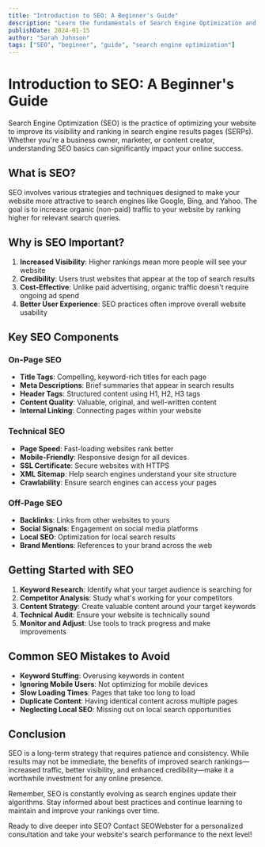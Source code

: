 ```yaml
---
title: "Introduction to SEO: A Beginner's Guide"
description: "Learn the fundamentals of Search Engine Optimization and how it can help your website rank higher in search results."
publishDate: 2024-01-15
author: "Sarah Johnson"
tags: ["SEO", "beginner", "guide", "search engine optimization"]
---
```


# Introduction to SEO: A Beginner's Guide

Search Engine Optimization (SEO) is the practice of optimizing your website to improve its visibility and ranking in search engine results pages (SERPs). Whether you're a business owner, marketer, or content creator, understanding SEO basics can significantly impact your online success.

## What is SEO?

SEO involves various strategies and techniques designed to make your website more attractive to search engines like Google, Bing, and Yahoo. The goal is to increase organic (non-paid) traffic to your website by ranking higher for relevant search queries.

## Why is SEO Important?

1. **Increased Visibility**: Higher rankings mean more people will see your website
2. **Credibility**: Users trust websites that appear at the top of search results
3. **Cost-Effective**: Unlike paid advertising, organic traffic doesn't require ongoing ad spend
4. **Better User Experience**: SEO practices often improve overall website usability

## Key SEO Components

### On-Page SEO
- **Title Tags**: Compelling, keyword-rich titles for each page
- **Meta Descriptions**: Brief summaries that appear in search results
- **Header Tags**: Structured content using H1, H2, H3 tags
- **Content Quality**: Valuable, original, and well-written content
- **Internal Linking**: Connecting pages within your website

### Technical SEO
- **Page Speed**: Fast-loading websites rank better
- **Mobile-Friendly**: Responsive design for all devices
- **SSL Certificate**: Secure websites with HTTPS
- **XML Sitemap**: Help search engines understand your site structure
- **Crawlability**: Ensure search engines can access your pages

### Off-Page SEO
- **Backlinks**: Links from other websites to yours
- **Social Signals**: Engagement on social media platforms
- **Local SEO**: Optimization for local search results
- **Brand Mentions**: References to your brand across the web

## Getting Started with SEO

1. **Keyword Research**: Identify what your target audience is searching for
2. **Competitor Analysis**: Study what's working for your competitors
3. **Content Strategy**: Create valuable content around your target keywords
4. **Technical Audit**: Ensure your website is technically sound
5. **Monitor and Adjust**: Use tools to track progress and make improvements

## Common SEO Mistakes to Avoid

- **Keyword Stuffing**: Overusing keywords in content
- **Ignoring Mobile Users**: Not optimizing for mobile devices
- **Slow Loading Times**: Pages that take too long to load
- **Duplicate Content**: Having identical content across multiple pages
- **Neglecting Local SEO**: Missing out on local search opportunities

## Conclusion

SEO is a long-term strategy that requires patience and consistency. While results may not be immediate, the benefits of improved search rankings—increased traffic, better visibility, and enhanced credibility—make it a worthwhile investment for any online presence.

Remember, SEO is constantly evolving as search engines update their algorithms. Stay informed about best practices and continue learning to maintain and improve your rankings over time.

Ready to dive deeper into SEO? Contact SEOWebster for a personalized consultation and take your website's search performance to the next level! 